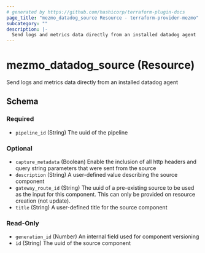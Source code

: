 ```yaml
---
# generated by https://github.com/hashicorp/terraform-plugin-docs
page_title: "mezmo_datadog_source Resource - terraform-provider-mezmo"
subcategory: ""
description: |-
  Send logs and metrics data directly from an installed datadog agent
---
```


# mezmo_datadog_source (Resource)

Send logs and metrics data directly from an installed datadog agent



<!-- schema generated by tfplugindocs -->
## Schema

### Required

- `pipeline_id` (String) The uuid of the pipeline

### Optional

- `capture_metadata` (Boolean) Enable the inclusion of all http headers and query string parameters that were sent from the source
- `description` (String) A user-defined value describing the source component
- `gateway_route_id` (String) The uuid of a pre-existing source to be used as the input for this component. This can only be provided on resource creation (not update).
- `title` (String) A user-defined title for the source component

### Read-Only

- `generation_id` (Number) An internal field used for component versioning
- `id` (String) The uuid of the source component
